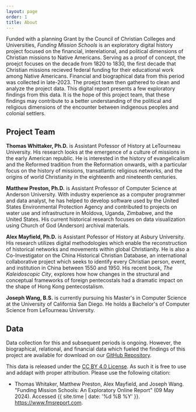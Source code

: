 ```yaml
---
layout: page
order: 1
title: About
---
```


Funded with a planning Grant by the Council of Christian Colleges and Universities, _Funding Mission Schools_ is an exploratory digital history project focused on the financial, interelational, and political dimensions of Christian missions to Native Americans. Serving as a proof of concept, the proejct focuses on the decade from 1820 to 1830, the first decade that Christian missions recieved federal funding for their educational work among Native Americans. Financial and biographical data from this period was collected in late-2023. The proejct team then gathered to clean and analyze the project data. This digital report presents a few exploratory findings from this data. It is the hope of this project team, that these findings may contribute to a better understanding of the political and religious dimensions of the encounter between indigenous peoples and colonial settlers. 

## Project Team

**Thomas Whittaker, Ph.D.** is Assistant Pofessor of History at LeTourneau University. His research looks at the emergence of a culture of missions in the early American republic. He is interested in the history of evangelicalism and the Reformed tradition from the Reformation onwards, with a particular focus on the history of missions, transatlantic religious networks, and the origins of world Christianity in the eighteenth and nineteenth centuries.

**Matthew Preston, Ph.D.** is Assistant Professor of Computer Science at Anderson University. With industry experience as a computer programmer and data analyst, he has helped to develop software used by the United States Environmental Protection Agency and contributed to projects on water use and infrastructure in Moldova, Uganda, Zimbabwe, and the United States. His current historical research focuses on data visualization using Church of God (Anderson) archival materials.

**Alex Mayfield, Ph.D.** is Assistant Pofessor of History at Asbury University. His research utilizes digital methodologies which enable the reconstruction of historical networks and movements within global Christianity. He is also a Co-Investigator on the China Historical Christian Database, an international collaborative project which seeks to identify every Christian person, event, and institution in China between 1550 and 1950. His recent book, _The Kaleidoscopic City_, explores how how changes in the structural and conceptual frameworks of foreign pentecostals had a dramatic impact on the shape of Hong Kong pentecostalism.

**Joseph Wang, B.S.** is currently pursuing his Master's in Computer Science at the University of California San Diego. He holds a Bachelor's of Computer Science from LeTourneau University.

## Data

Data collection for this and subsequent periods is ongoing. However, the biographical, relational, and financial data which fueled the findings of this project are available for download on our [GitHub Repository](https://github.com/alex-mayfield/fmsreport/). 

This data is released under the [CC BY 4.0 License](https://creativecommons.org/licenses/by/4.0/). As such it is free to use and addapt with proper attribution. Please use the following citation: 

- Thomas Whitaker, Matthew Preston, Alex Mayfield, and Joseph Wang. "Funding Mission Schools: An Exploratory Online Report" (09 May 2024). Accessed {{ site.time | date: '%d %B %Y' }}. https://www.fmsreport.com.